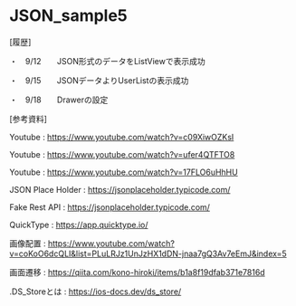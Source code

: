 # JSON_sample5

[履歴]

・　9/12　　JSON形式のデータをListViewで表示成功

・　9/15　　JSONデータよりUserListの表示成功

・　9/18　　Drawerの設定

[参考資料]

Youtube : https://www.youtube.com/watch?v=c09XiwOZKsI

Youtube : https://www.youtube.com/watch?v=ufer4QTFTO8

Youtube : https://www.youtube.com/watch?v=17FLO6uHhHU

JSON Place Holder : https://jsonplaceholder.typicode.com/

Fake Rest API : https://jsonplaceholder.typicode.com/

QuickType : https://app.quicktype.io/

画像配置 : https://www.youtube.com/watch?v=coKoO6dcQLI&list=PLuLRJz1UnJzHX1dDN-jnaa7gQ3Av7eEmJ&index=5

画面遷移 : https://qiita.com/kono-hiroki/items/b1a8f19dfab371e7816d

.DS_Storeとは : https://ios-docs.dev/ds_store/
